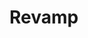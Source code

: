 # Revamp

<script>
  Document.getElementById("demo").innerHTML = alert("Thank you America");
</script>
